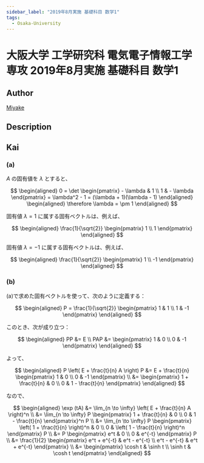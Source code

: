 ```yaml
---
sidebar_label: "2019年8月実施 基礎科目 数学1"
tags:
  - Osaka-University
---
```

# 大阪大学 工学研究科 電気電子情報工学専攻 2019年8月実施 基礎科目 数学1

## **Author**
[Miyake](https://miyake.github.io/exams/index.html)

## **Description**

## **Kai**
### (a)
$A$ の固有値を $\lambda$ とすると、

$$
\begin{aligned}
0
= \det \begin{pmatrix} - \lambda & 1 \\ 1 & - \lambda \end{pmatrix}
= \lambda^2 - 1
= (\lambda + 1)(\lambda - 1)
\end{aligned}
\begin{aligned}
\therefore
\lambda = \pm 1
\end{aligned}
$$

固有値 $\lambda = 1$ に属する固有ベクトルは、例えば、

$$
\begin{aligned}
\frac{1}{\sqrt{2}}
\begin{pmatrix} 1 \\ 1 \end{pmatrix}
\end{aligned}
$$

固有値 $\lambda = -1$ に属する固有ベクトルは、例えば、

$$
\begin{aligned}
\frac{1}{\sqrt{2}}
\begin{pmatrix} 1 \\ -1 \end{pmatrix}
\end{aligned}
$$

### (b)
(a)で求めた固有ベクトルを使って、次のように定義する：

$$
\begin{aligned}
P = \frac{1}{\sqrt{2}} \begin{pmatrix} 1 & 1 \\ 1 & -1 \end{pmatrix}
\end{aligned}
$$

このとき、次が成り立つ：

$$
\begin{aligned}
PP &= E
\\
PAP &= \begin{pmatrix} 1 & 0 \\ 0 & -1 \end{pmatrix}
\end{aligned}
$$

よって、

$$
\begin{aligned}
P \left( E + \frac{t}{n} A \right) P
&= E + \frac{t}{n} \begin{pmatrix} 1 & 0 \\ 0 & -1 \end{pmatrix}
\\
&= \begin{pmatrix} 1 + \frac{t}{n} & 0 \\ 0 & 1 - \frac{t}{n} \end{pmatrix}
\end{aligned}
$$

なので、

$$
\begin{aligned}
\exp (tA)
&= \lim_{n \to \infty} \left( E + \frac{t}{n} A \right)^n
\\
&= \lim_{n \to \infty} P \begin{pmatrix} 1 + \frac{t}{n} & 0 \\ 0 & 1 - \frac{t}{n} \end{pmatrix}^n P
\\
&= \lim_{n \to \infty} P \begin{pmatrix} \left( 1 + \frac{t}{n} \right)^n & 0 \\ 0 & \left( 1 - \frac{t}{n} \right)^n \end{pmatrix} P
\\
&= P \begin{pmatrix} e^t & 0 \\ 0 & e^{-t} \end{pmatrix} P
\\
&= \frac{1}{2} \begin{pmatrix} e^t + e^{-t} & e^t - e^{-t} \\ e^t - e^{-t} & e^t + e^{-t} \end{pmatrix}
\\
&= \begin{pmatrix} \cosh t & \sinh t \\ \sinh t & \cosh t \end{pmatrix}
\end{aligned}
$$